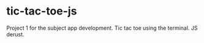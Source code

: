 # tic-tac-toe-js
Project 1 for the subject app development. Tic tac toe using the terminal. JS derust.
